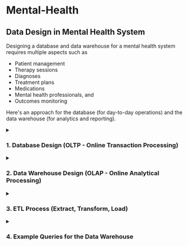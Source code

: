 # Mental-Health
## Data Design in Mental Health System

Designing a database and data warehouse for a mental health system requires multiple aspects such as 
+ Patient management
+ Therapy sessions
+ Diagnoses
+ Treatment plans
+ Medications
+ Mental health professionals, and
+ Outcomes monitoring

Here's an approach for the database (for day-to-day operations) and the data warehouse (for analytics and reporting).
<details>
<summary> 
  
### 1. Database Design (OLTP - Online Transaction Processing)
</summary>
The database will support transactional operations for the mental health system. Below are key entities and their relationships:

### Entities:
#### 1. Patient:

  + PatientID (PK)
  + FirstName
  + LastName
  + DateOfBirth
  + Gender
  + ContactInfo
  + EmergencyContact
  + RegistrationDate

#### 2. Mental Health Professional:

  + ProfessionalID (PK)
  + FirstName
  + LastName
  + Specialty (e.g., psychologist, psychiatrist, counselor)
  + LicenseNumber
  + ContactInfo  
    
#### 3. Appointment:

   + AppointmentID (PK)
   + PatientID (FK)
   + ProfessionalID (FK)
   + AppointmentDate
   + AppointmentTime
   + Notes
#### 4. Diagnosis:

   + DiagnosisID (PK)
   + PatientID (FK)
   + ProfessionalID (FK)
   + DiagnosisDate
   + DiagnosisCode (ICD-10/DSM-5)
   + DiagnosisDescription
#### 5. TreatmentPlan:

   + TreatmentPlanID (PK)
   + PatientID (FK)
   + PlanDescription
   + StartDate
   + EndDate
   + ReviewDate
#### 6. Session/TherapyRecord:

   + SessionID (PK)
   + PatientID (FK)
   + ProfessionalID (FK)
   + SessionDate
   + SessionType (e.g., CBT, group therapy)
   + SessionDuration
   + Notes
#### 7. Medication:

   + MedicationID (PK)
   + MedicationName
   + Dosage
   + SideEffects
   + PatientID (FK)
   + ProfessionalID (FK)
   + PrescriptionDate
#### 8. Billing:

   + BillingID (PK)
   + PatientID (FK)
   + AppointmentID (FK)
   + BillingAmount
   + InsuranceDetails
   + PaymentStatus
   + PaymentDate
#### 9. OutcomeAssessment:

   + AssessmentID (PK)
   + PatientID (FK)
   + AssessmentDate
   + AssessmentTool (e.g., PHQ-9, GAD-7)
   + Score

#### Relationships:
 + A **Patient** can have multiple **Appointments**.
 + An **Appointments** is associated with a single Mental Health Professional.
 + A **Patient** can have multiple **Diagnoses**.
 + A **Patient** can have one or more **Treatment Plans**.
 + A Treatment Plan can consist of several **Sessions** and **Medications**.
 + A **Patient** can be assessed using several **OutcomeAssessments** over time.
 </details>
 <details>
   <summary>
     
  ### 2. Data Warehouse Design (OLAP - Online Analytical Processing)
   </summary>
   The data warehouse will store aggregated and historical data to facilitate reporting, analysis, and decision-making.

## **Fact Tables:**
### 1. FactAppointment:
  + AppointmentID (PK)
  + PatientID (FK)
  + ProfessionalID (FK)
  + AppointmentDate
  + AppointmentTime
  + AppointmentDuration
  + Notes
### 2. FactDiagnosis:
  + DiagnosisID (PK)
  + PatientID (FK)
  + ProfessionalID (FK)
  + DiagnosisDate
  + DiagnosisCode
  + DiagnosisDescription

### 3. FactTreatmentPlan:
  + TreatmentPlanID (PK)
  + PatientID (FK)
  + StartDate
  + EndDate
  + TreatmentPlanType
### 4. FactSession:
  + SessionID (PK)
  + PatientID (FK)
  + ProfessionalID (FK)
  + SessionDate
  + SessionType
  + SessionDuration
### 5. FactMedication:
  + MedicationID (PK)
  + MedicationName
  + Dosage
  + PrescriptionDate
  + SideEffects
### 6. FactBilling:
  + BillingID (PK)
  + PatientID (FK)
  + AppointmentID (FK)
  + BillingAmount
  + PaymentStatus
  + PaymentDate
### 7. FactOutcomeAssessment:
  + AssessmentID (PK)
  + PatientID (FK)
  + AssessmentTool
  + Score
  + AssessmentDate

### Dimension Tables:
### 1. DimPatient:
  + PatientID (PK)
  + FullName
  + Gender
  + Age
  + ContactInfo
  + EmergencyContact

### 2. DimProfessional:
  + ProfessionalID (PK)
  + FullName
  + Specialty
  + ContactInfo

### 3. DimTime:
  + TimeID (PK)
  + Date
  + Month
  + Quarter
  + Year

### 4. DimSessionType:
  + SessionTypeID (PK)
  + SessionType (e.g., CBT, Family Therapy)

### 5. DimDiagnosisCode:
  + DiagnosisCode (PK)
  + DiagnosisDescription
  + ICD-10/DSM-5 Code

### 6. DimMedication:
  + MedicationID (PK)
  + MedicationName
  + Dosage
  + SideEffects
 </details>
<details>
   <summary>
     
  ### 3. ETL Process (Extract, Transform, Load)
  </summary>
  
  + **Extract**: Data is extracted from the operational database (OLTP) at regular intervals. 
  + **Transform**: Clean, normalize, and transform the data (e.g., summarizing, categorizing, calculating derived metrics).
  + **Load**: Load the transformed data into the data warehouse (OLAP).
 </details>
 
   <details>
   <summary>

  ### 4. Example Queries for the Data Warehouse
  </summary>

### 1. Outcome Monitoring:

+ Track patient progress over time using outcome assessments (e.g., PHQ-9, GAD-7) to identify trends in mental health improvement or decline.
 ```sql
  SELECT p.FullName, o.AssessmentDate, o.Score, d.DiagnosisDescription
  FROM FactOutcomeAssessment o
  JOIN DimPatient p ON o.PatientID = p.PatientID
  JOIN FactDiagnosis d ON o.PatientID = d.PatientID
  WHERE AssessmentTool = 'PHQ-9'
  ORDER BY p.FullName, o.AssessmentDate;
  ```
### 2. Treatment Effectiveness:
+ Compare the effectiveness of different treatment plans and interventions across patients.
```sql
SELECT t.TreatmentPlanType, AVG(o.Score) as AvgScoreImprovement
FROM FactTreatmentPlan t
JOIN FactOutcomeAssessment o ON t.PatientID = o.PatientID
WHERE o.AssessmentTool = 'GAD-7'
GROUP BY t.TreatmentPlanType;
```
### 3. Appointment Utilization:
+ Analyze appointment data to determine peak times, most common services, or which professionals handle the most appointments.
```sql
SELECT p.FullName, COUNT(a.AppointmentID) as AppointmentCount
FROM FactAppointment a
JOIN DimProfessional p ON a.ProfessionalID = p.ProfessionalID
GROUP BY p.FullName
ORDER BY AppointmentCount DESC;
```
### Key Considerations:
+ **Privacy and Security:** Mental health data is sensitive, so the database and data warehouse must comply with regulations like HIPAA (in the U.S.) or GDPR (in Europe). Encryption, role-based access control, and anonymization should be implemented.
+ **Scalability:** Ensure the database and warehouse can handle growth in the number of patients, professionals, and sessions over time.
+ **Integration:** The system may need to integrate with other health systems (e.g., electronic health records, billing systems).
This design provides the structure to store, manage, and analyze mental health data efficiently while supporting operational and strategic decision-making.

  <details>  

    <summary> 
     
    ## Mental Health Advanced Analytics
    </summary>

        
    To enhance the mental health system's effectiveness using advanced analytics, various techniques can be applied across predictive modeling, natural language processing (NLP), and other machine learning methods.           Here’s how you can apply advanced analytics in different areas of the mental health system:
        
    ## 1. Predictive Analytics
    Predictive analytics can help identify patients who are at high risk of deterioration or those who might benefit from specific interventions.
    
    ## a. Patient Outcome Prediction (Risk of Relapse or Crisis):
    Using historical patient data (e.g., diagnoses, medications, outcomes from assessment tools), machine learning models like logistic regression, random forest, or neural networks can predict patients at risk of             relapse or crisis.
    
    ### Example Approach:
    + Input Features:
        + Demographics (age, gender, etc.)
        + Diagnoses history
        + Treatment plan history
        + Session attendance data
        + Outcome assessment scores
        + Medications
    + Target Variable:
        + Binary classification: Relapse (1), No Relapse (0)
    
    **Model:** Random Forest, Gradient Boosting, or Logistic Regression
    ```python
    from sklearn.model_selection import train_test_split
    from sklearn.ensemble import RandomForestClassifier
    from sklearn.metrics import accuracy_score
    
    # Data preparation
    X = patient_data[['age', 'diagnosis_history', 'treatment_plan', 'assessment_scores']]
    y = patient_data['relapse']
    
    # Train-test split
    X_train, X_test, y_train, y_test = train_test_split(X, y, test_size=0.3, random_state=42)
    
    # Model building
    rf_model = RandomForestClassifier()
    rf_model.fit(X_train, y_train)
    
    # Prediction
    y_pred = rf_model.predict(X_test)
    
    # Accuracy
    print(f"Accuracy: {accuracy_score(y_test, y_pred)}")
    ```
        
  </details>
 </details>
